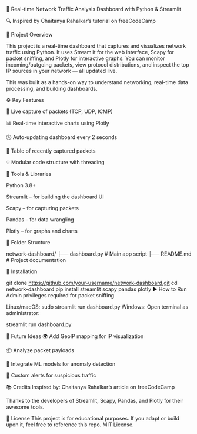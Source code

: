📡 Real-time Network Traffic Analysis Dashboard with Python & Streamlit 




🔍 Inspired by Chaitanya Rahalkar’s tutorial on freeCodeCamp

📝 Project Overview


This project is a real-time dashboard that captures and visualizes network traffic using Python. It uses Streamlit for the web interface, Scapy for packet sniffing, and Plotly for interactive graphs. You can monitor incoming/outgoing packets, view protocol distributions, and inspect the top IP sources in your network — all updated live.

This was built as a hands-on way to understand networking, real-time data processing, and building dashboards.

⚙️ Key Features


📡 Live capture of packets (TCP, UDP, ICMP)

📊 Real-time interactive charts using Plotly

🕒 Auto-updating dashboard every 2 seconds

🧾 Table of recently captured packets

💡 Modular code structure with threading

🧰 Tools & Libraries

Python 3.8+

Streamlit – for building the dashboard UI

Scapy – for capturing packets

Pandas – for data wrangling

Plotly – for graphs and charts

📁 Folder Structure

network-dashboard/
├── dashboard.py         # Main app script
├── README.md            # Project documentation

🔧 Installation

git clone https://github.com/your-username/network-dashboard.git
cd network-dashboard
pip install streamlit scapy pandas plotly
▶️ How to Run
Admin privileges required for packet sniffing

Linux/macOS:
sudo streamlit run dashboard.py
Windows:
Open terminal as administrator:


streamlit run dashboard.py


🌱 Future Ideas
🌍 Add GeoIP mapping for IP visualization

📦 Analyze packet payloads

🧠 Integrate ML models for anomaly detection

🚨 Custom alerts for suspicious traffic


📚 Credits
Inspired by: Chaitanya Rahalkar’s article on freeCodeCamp

Thanks to the developers of Streamlit, Scapy, Pandas, and Plotly for their awesome tools.

📄 License
This project is for educational purposes. If you adapt or build upon it, feel free to reference this repo. MIT License.

